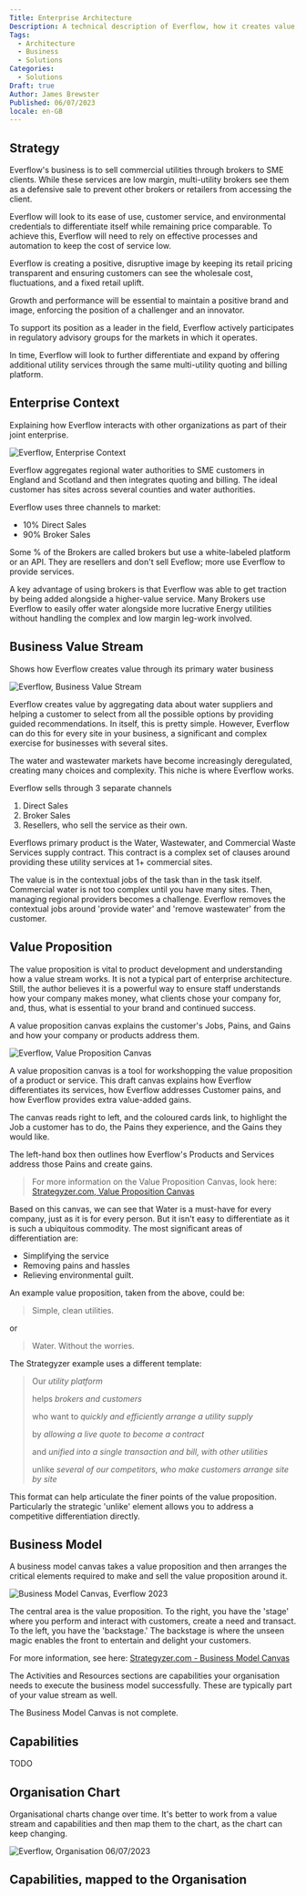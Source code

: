 ```yaml
---
Title: Enterprise Architecture
Description: A technical description of Everflow, how it creates value, and how it competes.
Tags:
  - Architecture
  - Business
  - Solutions
Categories:
  - Solutions
Draft: true
Author: James Brewster
Published: 06/07/2023
locale: en-GB
---
```

## Strategy

Everflow's business is to sell commercial utilities through brokers to SME clients. While these services are low margin, multi-utility brokers see them as a defensive sale to prevent other brokers or retailers from accessing the client.

Everflow will look to its ease of use, customer service, and environmental credentials to differentiate itself while remaining price comparable. To achieve this, Everflow will need to rely on effective processes and automation to keep the cost of service low.

Everflow is creating a positive, disruptive image by keeping its retail pricing transparent and ensuring customers can see the wholesale cost, fluctuations, and a fixed retail uplift.

Growth and performance will be essential to maintain a positive brand and image, enforcing the position of a challenger and an innovator.

To support its position as a leader in the field, Everflow actively participates in regulatory advisory groups for the markets in which it operates.

In time, Everflow will look to further differentiate and expand by offering additional utility services through the same multi-utility quoting and billing platform.

## Enterprise Context

Explaining how Everflow interacts with other organizations as part of their joint enterprise.

![Everflow, Enterprise Context](../../media/everflow-enterprise-context.png)

Everflow aggregates regional water authorities to SME customers in England and Scotland and then integrates quoting and billing. The ideal customer has sites across several counties and water authorities.

Everflow uses three channels to market:

* 10% Direct Sales
* 90% Broker Sales

Some % of the Brokers are called brokers but use a white-labeled platform or an API. They are resellers and don't sell Eveflow; more use Everflow to provide services.

A key advantage of using brokers is that Everflow was able to get traction by being added alongside a higher-value service. Many Brokers use Everflow to easily offer water alongside more lucrative Energy utilities without handling the complex and low margin leg-work involved.

## Business Value Stream

Shows how Everflow creates value through its primary water business

![Everflow, Business Value Stream](../../media/everflow-value-stream.png)

Everflow creates value by aggregating data about water suppliers and helping a customer to select from all the possible options by providing guided recommendations. In itself, this is pretty simple. However, Everflow can do this for every site in your business, a significant and complex exercise for businesses with several sites.

The water and wastewater markets have become increasingly deregulated, creating many choices and complexity. This niche is where Everflow works.

Everflow sells through 3 separate channels

1. Direct Sales
2. Broker Sales
3. Resellers, who sell the service as their own.

Everflows primary product is the Water, Wastewater, and Commercial Waste Services supply contract. This contract is a complex set of clauses around providing these utility services at 1+ commercial sites.

The value is in the contextual jobs of the task than in the task itself. Commercial water is not too complex until you have many sites. Then, managing regional providers becomes a challenge. Everflow removes the contextual jobs around 'provide water' and 'remove wastewater' from the customer.

## Value Proposition

The value proposition is vital to product development and understanding how a value stream works. It is not a typical part of enterprise architecture. Still, the author believes it is a powerful way to ensure staff understands how your company makes money, what clients chose your company for, and, thus, what is essential to your brand and continued success.

A value proposition canvas explains the customer's Jobs, Pains, and Gains and how your company or products address them.

![Everflow, Value Proposition Canvas](../../media/everflow-value-proposition-canvas.png)

A value proposition canvas is a tool for workshopping the value proposition of a product or service. This draft canvas explains how Everflow differentiates its services, how Everflow addresses Customer pains, and how Everflow provides extra value-added gains.

The canvas reads right to left, and the coloured cards link, to highlight the Job a customer has to do, the Pains they experience, and the Gains they would like.

The left-hand box then outlines how Everflow's Products and Services address those Pains and create gains.

> For more information on the Value Proposition Canvas, look here: [Strategyzer.com, Value Proposition Canvas](https://www.strategyzer.com/business-model-canvas/value-propositions)

Based on this canvas, we can see that Water is a must-have for every company, just as it is for every person. But it isn't easy to differentiate as it is such a ubiquitous commodity. The most significant areas of differentiation are:

* Simplifying the service
* Removing pains and hassles
* Relieving environmental guilt.

An example value proposition, taken from the above, could be:

>Simple, clean utilities.

or

> Water. Without the worries.

The Strategyzer example uses a different template:

> Our *utility platform*
>
> helps *brokers and customers*
>
> who want to *quickly and efficiently arrange a utility supply*
>
> by *allowing a live quote to become a contract*
>
> and *unified into a single transaction and bill, with other utilities*
>
> unlike *several of our competitors, who make customers arrange site by site*

This format can help articulate the finer points of the value proposition. Particularly the strategic 'unlike' element allows you to address a competitive differentiation directly.

## Business Model

A business model canvas takes a value proposition and then arranges the critical elements required to make and sell the value proposition around it.

![Business Model Canvas, Everflow 2023](../../media/everflow-business-model-canvas.png)

The central area is the value proposition. To the right, you have the 'stage' where you perform and interact with customers, create a need and transact. To the left, you have the 'backstage.' The backstage is where the unseen magic enables the front to entertain and delight your customers.

For more information, see here: [Strategyzer.com - Business Model Canvas](https://www.strategyzer.com/business-model-canvas/building-blocks)

The Activities and Resources sections are capabilities your organisation needs to execute the business model successfully. These are typically part of your value stream as well.

The Business Model Canvas is not complete.

## Capabilities

TODO

## Organisation Chart

Organisational charts change over time. It's better to work from a value stream and capabilities and then map them to the chart, as the chart can keep changing.

![Everflow, Organisation 06/07/2023](../../media/everflow-organogram.png)

## Capabilities, mapped to the Organisation
